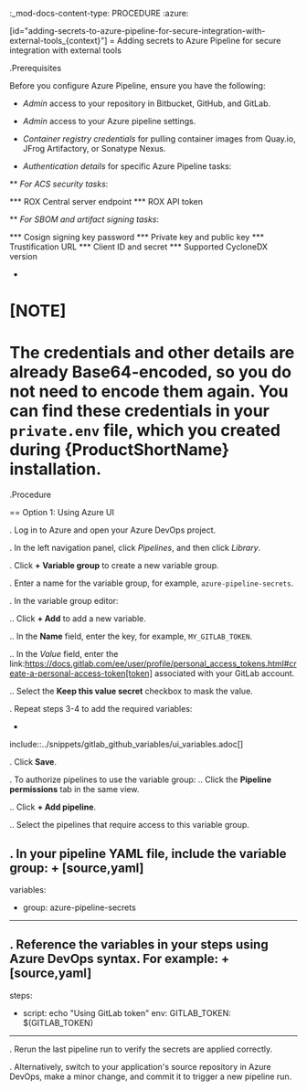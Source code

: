 :_mod-docs-content-type: PROCEDURE
:azure: 

[id="adding-secrets-to-azure-pipeline-for-secure-integration-with-external-tools_{context}"]
= Adding secrets to Azure Pipeline for secure integration with external tools

.Prerequisites

Before you configure Azure Pipeline, ensure you have the following:

* *Admin* access to your repository in Bitbucket, GitHub, and GitLab.

* *Admin* access to your Azure pipeline settings.

* *Container registry credentials* for pulling container images from Quay.io, JFrog Artifactory, or Sonatype Nexus.

* *Authentication details* for specific Azure Pipeline tasks:

** *For ACS security tasks*:

*** ROX Central server endpoint
*** ROX API token

** *For SBOM and artifact signing tasks*:

*** Cosign signing key password
*** Private key and public key
*** Trustification URL
*** Client ID and secret
*** Supported CycloneDX version

+
[NOTE]
====
The credentials and other details are already Base64-encoded, so you do not need to encode them again. You can find these credentials in your `private.env` file, which you created during {ProductShortName} installation. 
====

.Procedure 

== Option 1: Using Azure UI

. Log in to Azure and open your Azure DevOps project.

. In the left navigation panel, click *Pipelines*, and then click *Library*.

. Click **+ Variable group** to create a new variable group.

. Enter a name for the variable group, for example, `azure-pipeline-secrets`.

. In the variable group editor:

.. Click **+ Add** to add a new variable.

.. In the **Name** field, enter the key, for example, `MY_GITLAB_TOKEN`.

.. In the *Value* field, enter the link:https://docs.gitlab.com/ee/user/profile/personal_access_tokens.html#create-a-personal-access-token[token] associated with your GitLab account.

.. Select the **Keep this value secret** checkbox to mask the value.

. Repeat steps 3-4 to add the required variables:

+
include::../snippets/gitlab_github_variables/ui_variables.adoc[]


. Click **Save**.

. To authorize pipelines to use the variable group:
.. Click the **Pipeline permissions** tab in the same view.

.. Click **+ Add pipeline**.

.. Select the pipelines that require access to this variable group.

. In your pipeline YAML file, include the variable group:
+
[source,yaml]
----
variables:
- group: azure-pipeline-secrets
----

. Reference the variables in your steps using Azure DevOps syntax. For example:
+
[source,yaml]
----
steps:
- script: echo "Using GitLab token"
  env:
    GITLAB_TOKEN: $(GITLAB_TOKEN)
----

. Rerun the last pipeline run to verify the secrets are applied correctly.

. Alternatively, switch to your application's source repository in Azure DevOps, make a minor change, and commit it to trigger a new pipeline run.
